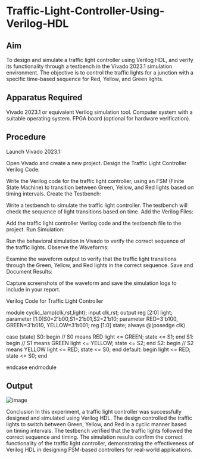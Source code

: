 # Traffic-Light-Controller-Using-Verilog-HDL
## Aim
To design and simulate a traffic light controller using Verilog HDL, and verify its functionality through a testbench in the Vivado 2023.1 simulation environment. The objective is to control the traffic lights for a junction with a specific time-based sequence for Red, Yellow, and Green lights.

## Apparatus Required
Vivado 2023.1 or equivalent Verilog simulation tool.
Computer system with a suitable operating system.
FPGA board (optional for hardware verification).
## Procedure
Launch Vivado 2023.1:

Open Vivado and create a new project.
Design the Traffic Light Controller Verilog Code:

Write the Verilog code for the traffic light controller, using an FSM (Finite State Machine) to transition between Green, Yellow, and Red lights based on timing intervals.
Create the Testbench:

Write a testbench to simulate the traffic light controller. The testbench will check the sequence of light transitions based on time.
Add the Verilog Files:

Add the traffic light controller Verilog code and the testbench file to the project.
Run Simulation:

Run the behavioral simulation in Vivado to verify the correct sequence of the traffic lights.
Observe the Waveforms:

Examine the waveform output to verify that the traffic light transitions through the Green, Yellow, and Red lights in the correct sequence.
Save and Document Results:

Capture screenshots of the waveform and save the simulation logs to include in your report.

Verilog Code for Traffic Light Controller

module cyclic_lamp(clk,rst,light); input clk,rst; output reg [2:0] light; parameter [1:0]S0=2'b00,S1=2'b01,S2=2'b10; parameter RED=3'b100, GREEN=3'b010, YELLOW=3'b001; reg [1:0] state; always @(posedge clk)

case (state) S0: begin // S0 means RED light <= GREEN; state <= S1; end S1: begin // S1 means GREEN light <= YELLOW; state <= S2; end S2: begin // S2 means YELLOW light <= RED; state <= S0; end default: begin light <= RED; state <= S0; end

endcase
      endmodule

 ## Output
![image](https://github.com/user-attachments/assets/64fdd19b-64fc-43c5-8e55-196c178fb411)

 


Conclusion
In this experiment, a traffic light controller was successfully designed and simulated using Verilog HDL. The design controlled the traffic lights to switch between Green, Yellow, and Red in a cyclic manner based on timing intervals. The testbench verified that the traffic lights followed the correct sequence and timing. The simulation results confirm the correct functionality of the traffic light controller, demonstrating the effectiveness of Verilog HDL in designing FSM-based controllers for real-world applications.
